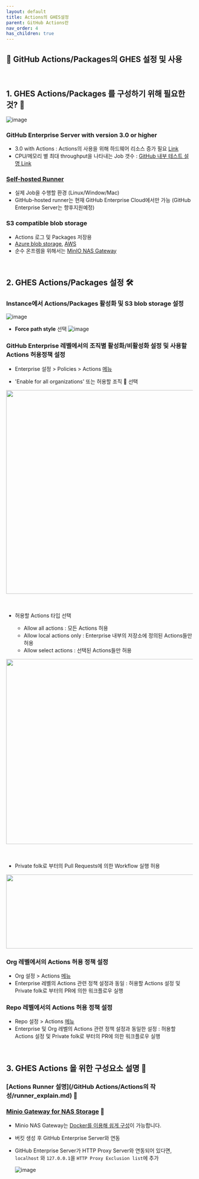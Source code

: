 ```yaml
---
layout: default
title: Actions의 GHES설정
parent: GitHub Actions란
nav_order: 4
has_children: true
---
```



## 🎯 GitHub Actions/Packages의 GHES 설정 및 사용 

<br/>

## 1. GHES Actions/Packages 를 구성하기 위해 필요한 것? 🤔

  ![image](https://user-images.githubusercontent.com/40287191/121131031-2f43e780-c86a-11eb-8bb0-e81b496cc3d1.png)
 
### GitHub Enterprise Server with version 3.0 or higher
   - 3.0 with Actions : Actions의 사용을 위해 하드웨어 리소스 증가 필요 [Link](https://docs.github.com/en/enterprise-server@latest/admin/installation/setting-up-a-github-enterprise-server-instance/installing-github-enterprise-server-on-azure#hardware-considerations)
   - CPU/메모리 별 최대 throughput을 나타내는 Job 갯수 : [GitHub 내부 테스트 설명 Link](https://docs.github.com/en/enterprise-server@latest/admin/github-actions/enabling-github-actions-for-github-enterprise-server/getting-started-with-github-actions-for-github-enterprise-server)
  
### [Self-hosted Runner](https://docs.github.com/en/enterprise-server@latest/actions/hosting-your-own-runners)
   - 실제 Job을 수행할 환경 (Linux/Window/Mac)
   - GitHub-hosted runner는 현재 GitHub Enterprise Cloud에서만 가능 (GitHub Enterprise Server는 향후지원예정)
  
### S3 compatible blob storage
   - Actions 로그 및 Packages 저장용
   - [Azure blob storage](https://docs.github.com/en/enterprise-server@latest/admin/github-actions/enabling-github-actions-for-github-enterprise-server/enabling-github-actions-with-azure-blob-storage), [AWS](https://docs.github.com/en/enterprise-server@latest/admin/github-actions/enabling-github-actions-for-github-enterprise-server/enabling-github-actions-with-amazon-s3-storage)
   - 순수 온프렘을 위해서는 [MinIO NAS Gateway](https://docs.github.com/en/enterprise-server@latest/admin/github-actions/enabling-github-actions-for-github-enterprise-server/enabling-github-actions-with-minio-gateway-for-nas-storage)

<br/>

## 2. GHES Actions/Packages 설정 🛠️

### Instance에서 Actions/Packages 활성화 및 S3 blob storage 설정
 
  ![image](https://user-images.githubusercontent.com/40287191/121275294-4edd1d80-c907-11eb-9946-16f815db6537.png)

   - **Force path style** 선택
  ![image](https://user-images.githubusercontent.com/40287191/121549627-fc0b7f00-ca48-11eb-80d5-fa7813baeed8.png)

### GitHub Enterprise 레벨에서의 조직별 활성화/비활성화 설정 및 사용할 Actions 허용정책 설정
   
   - Enterprise 설정 > Policies > Actions [메뉴](https://docs.github.com/en/enterprise-server@latest/admin/github-actions/enabling-github-actions-for-github-enterprise-server/enforcing-github-actions-policies-for-your-enterprise) 
   
   - 'Enable for all organizations' 또는 허용할 조직 👫 선택
   <img src="https://user-images.githubusercontent.com/40287191/121139336-9ade8280-c873-11eb-8567-bcc028a8dfef.png" width="600" height="550">

  <br/>  
  <br/>
  <br/>  
    
  - 허용할 Actions 타입 선택
    
     - Allow all actions : 모든 Actions 허용
     - Allow local actions only : Enterprise 내부의 저장소에 정의된 Actions들만 허용
     - Allow select actions : 선택된 Actions들만 허용
   
   <img src="https://user-images.githubusercontent.com/40287191/121136603-cdd34700-c870-11eb-8257-9fc9f530b5d1.png" width="800" height="500">

  <br/>  
  <br/>
  <br/>  
    
   - Private folk로 부터의 Pull Requests에 의한 Workflow 실행 허용
  
   <img src="https://user-images.githubusercontent.com/40287191/121136657-db88cc80-c870-11eb-8b21-ee6ca6d4eed7.png" width="600" height="200">
 
### Org 레벨에서의 Actions 허용 정책 설정
 
   - Org 설정 > Actions [메뉴](https://docs.github.com/en/enterprise-server@latest/organizations/managing-organization-settings/disabling-or-limiting-github-actions-for-your-organization)
   - Enterprise 레벨의 Actions 관련 정책 설정과 동일 : 허용할 Actions 설정 및 Private folk로 부터의 PR에 의한 워크플로우 실행
 
### Repo 레벨에서의 Actions 허용 정책 설정
  
   - Repo 설정 > Actions [메뉴](https://docs.github.com/en/enterprise-server@latest/github/administering-a-repository/managing-repository-settings/disabling-or-limiting-github-actions-for-a-repository)
   - Enterprise 및 Org 레벨의 Actions 관련 정책 설정과 동일한 설정 : 허용할 Actions 설정 및 Private folk로 부터의 PR에 의한 워크플로우 실행

<br/>


## 3. GHES Actions 을 위한 구성요소 설명 🤖

### [Actions Runner 설명](/GitHub Actions/Actions의 작성/runner_explain.md) 🏃
### [Minio Gateway for NAS Storage](https://docs.github.com/en/enterprise-server@latest/admin/github-actions/enabling-github-actions-for-github-enterprise-server/enabling-github-actions-with-minio-gateway-for-nas-storage) 🧺
 
   - Minio NAS Gateway는 [Docker를 이용해 쉽게 구성](https://docs.min.io/docs/minio-gateway-for-nas.html)이 가능합니다. 
   
   - 버킷 생성 후 GitHub Enterprise Server와 연동
 
   - GitHub Enterprise Server가 HTTP Proxy Server와 연동되어 있다면, `localhost` 와 `127.0.0.1`을 `HTTP Proxy Exclusion list`에 추가
 
     ![image](https://user-images.githubusercontent.com/40287191/121275451-b5623b80-c907-11eb-9e55-16fa98a478e2.png)

<br/>



